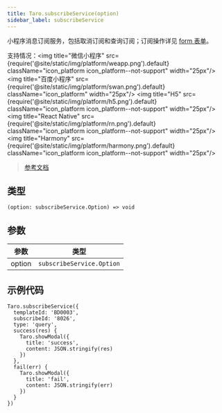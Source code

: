 ```yaml
---
title: Taro.subscribeService(option)
sidebar_label: subscribeService
---
```


小程序消息订阅服务，包括取消订阅和查询订阅；订阅操作详见 [form 表单](https://smartprogram.baidu.com/docs/develop/component/formlist_form/)。

支持情况：<img title="微信小程序" src={require('@site/static/img/platform/weapp.png').default} className="icon_platform icon_platform--not-support" width="25px"/> <img title="百度小程序" src={require('@site/static/img/platform/swan.png').default} className="icon_platform" width="25px"/> <img title="H5" src={require('@site/static/img/platform/h5.png').default} className="icon_platform icon_platform--not-support" width="25px"/> <img title="React Native" src={require('@site/static/img/platform/rn.png').default} className="icon_platform icon_platform--not-support" width="25px"/> <img title="Harmony" src={require('@site/static/img/platform/harmony.png').default} className="icon_platform icon_platform--not-support" width="25px"/>

> [参考文档](https://smartprogram.baidu.com/docs/develop/api/open/swan-subscribeService/)

## 类型

```tsx
(option: subscribeService.Option) => void
```

## 参数

| 参数 | 类型 |
| --- | --- |
| option | `subscribeService.Option` |

## 示例代码

```tsx
Taro.subscribeService({
  templateId: 'BD0003',
  subscribeId: '8026',
  type: 'query',
  success(res) {
    Taro.showModal({
      title: 'success',
      content: JSON.stringify(res)
    })
  },
  fail(err) {
    Taro.showModal({
      title: 'fail',
      content: JSON.stringify(err)
    })
  }
})
```

